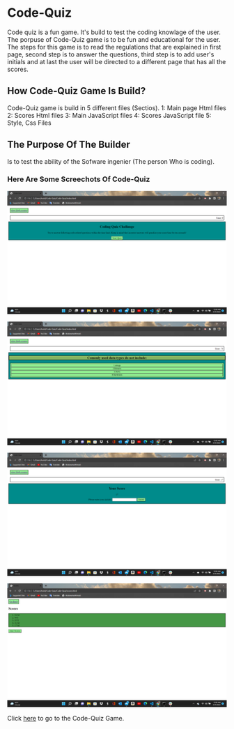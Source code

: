 # Code-Quiz

Code quiz is a fun game. It's build to test the coding knowlage of the user. The porpuse of Code-Quiz game is to be fun and educational for the user. The steps for this game is to read the regulations that are explained in first page, second step is to answer the questions, third step is to add user's initials and at last the user will be directed to a different page that has all the scores. 

## How Code-Quiz Game Is Build?

Code-Quiz game is build in 5 different files (Sectios).
1: Main page Html files
2: Scores Html files
3: Main JavaScript files
4: Scores JavaScript file
5: Style, Css Files

## The Purpose Of The Builder 
Is to test the ability of the Sofware ingenier (The person Who is coding).

### Here Are Some Screechots Of Code-Quiz

![1: The Main Page ](./assets/images/Screenshot%20(6).png)

![2:The Questions Page ](./assets/images/Screenshot%20(7).png)

![3: The Initials Page ](./assets/images/Screenshot%20(9).png)

![4: The Scores Page ](./assets/images/Screenshot%20(10).png)

Click [here](https://wahabahmadi.github.io/Code-Quiz/) to go to the Code-Quiz Game.


